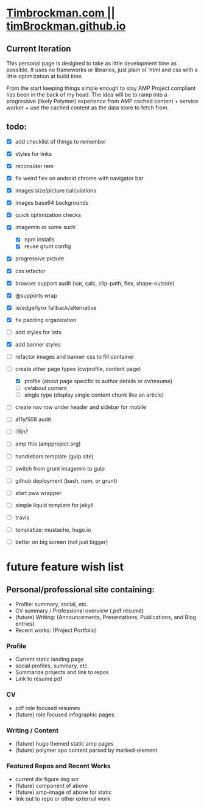 # [Timbrockman.com || timBrockman.github.io](https://timbrockman.com)

## Current Iteration
  This personal page is designed to take as little development time as possible. It uses no frameworks or libraries, just plain ol' html and css with a little optimization at build time.

  From the start keeping things simple enough to stay AMP Project compliant has been in the back of my head. The idea will be to ramp into a progressive (likely Polymer) experience from AMP cached content + service worker + use the cached content as the data store to fetch from.

## todo:

  - [x] add checklist of things to remember
  - [x] styles for links
  - [x] reconsider rem
  - [x] fix weird flex on android chrome with navigator bar
  - [x] images size/picture calculations
  - [x] images base64 backgrounds
  - [x] quick optimization checks
  - [x] imagemin or some such
    - [x] npm installs
    - [x] reuse grunt config
  - [x] progressive picture
  - [x] css refactor
  - [x] browser support audit (var, calc, clip-path, flex, shape-outside)
  - [x] @supports wrap
  - [x] ie/edge/lynx fallback/alternative
  - [x] fix padding organization
  - [ ] add styles for lists
  - [x] add banner styles
  - [ ] refactor images and banner css to fill container
  - [ ] create other page types (cv/profile, content page)
    - [x] profile (about page specific to author details or cv/resume)
    - [ ] cv/about content
    - [ ] single type (display single content chunk like an article)
  - [ ] create nav row under header and sidebar for mobile
  - [ ] a11y/508 audit
  - [ ] i18n?
  - [ ] amp this (ampproject.org)
  - [ ] handlebars template (gulp site)
  - [ ] switch from grunt imagemin to gulp
  - [ ] github deployment (bash, npm, or grunt)
  - [ ] start pwa wrapper
  - [ ] simple liquid template for jekyll
  - [ ] travis
  - [ ] templatize: mustache, hugo.io
  - [ ] better on big screen (not just bigger)


# future feature wish list

## Personal/professional site containing:
  - Profile: summary, social, etc.
  - CV summary / Professional overview (.pdf résumé)
  - (future) Writing: (Announcements, Presentations, Publications, and Blog entries)
  - Recent works: (Project Portfolio)

### Profile
  - Current static landing page
  - social profiles, summary, etc.
  - Summarize projects and link to repos
  - Link to résumé pdf

### CV
  - pdf role focused resumes
  - (future) role focused infographic pages

### Writing / Content
  - (future) hugo themed static amp pages
  - (future) polymer spa content parsed by marked-element

### Featured Repos and Recent Works
  - current div figure img scr
  - (future) component of above
  - (future) amp-image of above for static
  - link out to repo or other external work
